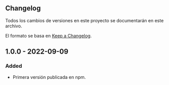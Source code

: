 ## Changelog
Todos los cambios de versiones en este proyecto se documentarán en este archivo.

El formato se basa en [Keep a Changelog](https://keepachangelog.com/en/1.0.0/ "Keep a Changelog").

## 1.0.0 - 2022-09-09

### Added
 - Primera versión publicada en npm.